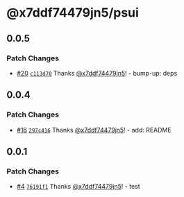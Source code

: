# @x7ddf74479jn5/psui

## 0.0.5

### Patch Changes

- [#20](https://github.com/x7ddf74479jn5/psui/pull/20) [`c113d70`](https://github.com/x7ddf74479jn5/psui/commit/c113d701b7725c1d7acafff8141a948f17ebabc9) Thanks [@x7ddf74479jn5](https://github.com/x7ddf74479jn5)! - bump-up: deps

## 0.0.4

### Patch Changes

- [#16](https://github.com/x7ddf74479jn5/psui/pull/16) [`297c416`](https://github.com/x7ddf74479jn5/psui/commit/297c416a69a276669292bdf9ea715fe2ca68009a) Thanks [@x7ddf74479jn5](https://github.com/x7ddf74479jn5)! - add: README

## 0.0.1

### Patch Changes

- [#4](https://github.com/x7ddf74479jn5/psui/pull/4) [`76191f1`](https://github.com/x7ddf74479jn5/psui/commit/76191f1d0a77becdba614f1f1bcc17e43b4ecd1c) Thanks [@x7ddf74479jn5](https://github.com/x7ddf74479jn5)! - test
